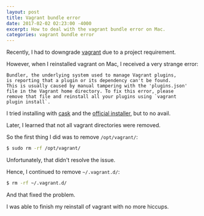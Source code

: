 ```yaml
---
layout: post
title: Vagrant bundle error
date: 2017-02-02 02:23:00 -4000
excerpt: How to deal with the vagrant bundle error on Mac.
categories: vagrant bundle error
---
```


Recently, I had to downgrade [vagrant](http://www.vagrantup.com) due to a project requirement.

However, when I reinstalled vagrant on Mac, I received a very strange error:

```
Bundler, the underlying system used to manage Vagrant plugins,
is reporting that a plugin or its dependency can't be found.
This is usually caused by manual tampering with the 'plugins.json'
file in the Vagrant home directory. To fix this error, please
remove that file and reinstall all your plugins using `vagrant
plugin install`.
```

I tried installing with [cask](http://caskroom.github.io) and the [official installer](http://www.vagrantup.com/downloads.html), but to no avail.

Later, I learned that not all vagrant directories were removed.

So the first thing I did was to remove `/opt/vagrant/`:

```sh
$ sudo rm -rf /opt/vagrant/
```

Unfortunately, that didn't resolve the issue.

Hence, I continued to remove `~/.vagrant.d/`:

```sh
$ rm -rf ~/.vagrant.d/
```

And that fixed the problem.

I was able to finish my reinstall of vagrant with no more hiccups.
